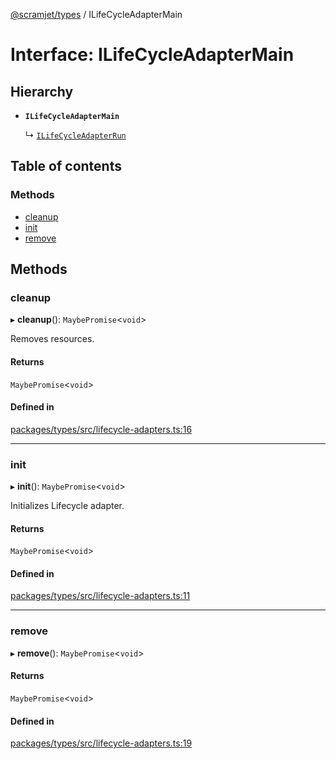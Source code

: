 [@scramjet/types](../README.md) / ILifeCycleAdapterMain

# Interface: ILifeCycleAdapterMain

## Hierarchy

- **`ILifeCycleAdapterMain`**

  ↳ [`ILifeCycleAdapterRun`](ilifecycleadapterrun.md)

## Table of contents

### Methods

- [cleanup](ilifecycleadaptermain.md#cleanup)
- [init](ilifecycleadaptermain.md#init)
- [remove](ilifecycleadaptermain.md#remove)

## Methods

### cleanup

▸ **cleanup**(): `MaybePromise`<`void`\>

Removes resources.

#### Returns

`MaybePromise`<`void`\>

#### Defined in

[packages/types/src/lifecycle-adapters.ts:16](https://github.com/scramjetorg/transform-hub/blob/HEAD/packages/types/src/lifecycle-adapters.ts#L16)

___

### init

▸ **init**(): `MaybePromise`<`void`\>

Initializes Lifecycle adapter.

#### Returns

`MaybePromise`<`void`\>

#### Defined in

[packages/types/src/lifecycle-adapters.ts:11](https://github.com/scramjetorg/transform-hub/blob/HEAD/packages/types/src/lifecycle-adapters.ts#L11)

___

### remove

▸ **remove**(): `MaybePromise`<`void`\>

#### Returns

`MaybePromise`<`void`\>

#### Defined in

[packages/types/src/lifecycle-adapters.ts:19](https://github.com/scramjetorg/transform-hub/blob/HEAD/packages/types/src/lifecycle-adapters.ts#L19)
